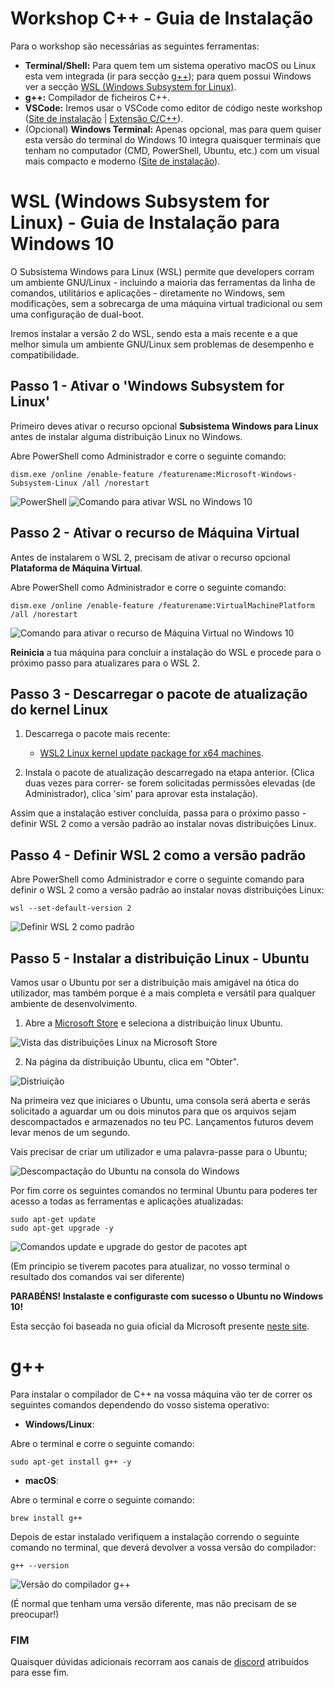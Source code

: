 # Workshop C++ - Guia de Instalação

Para o workshop são necessárias as seguintes ferramentas:
 - **Terminal/Shell:** Para quem tem um sistema operativo macOS ou Linux esta vem integrada (ir para secção [g++](#g++)); para quem possui Windows ver a secção [WSL (Windows Subsystem for Linux)](#WSL).
 - **g++:** Compilador de ficheiros C++.
 - **VSCode:** Iremos usar o VSCode como editor de código neste workshop ([Site de instalação](https://code.visualstudio.com/) | [Extensão C/C++](https://marketplace.visualstudio.com/items?itemName=ms-vscode.cpptools)).
 - (Opcional) **Windows Terminal:** Apenas opcional, mas para quem quiser esta versão do terminal do Windows 10 integra quaisquer terminais que tenham no computador (CMD, PowerShell, Ubuntu, etc.) com um visual mais compacto e moderno ([Site de instalação](https://docs.microsoft.com/en-us/windows/terminal/get-started)).

# WSL (Windows Subsystem for Linux) - Guia de Instalação para Windows 10

O Subsistema Windows para Linux (WSL) permite que developers corram um ambiente GNU/Linux - incluindo a maioria das ferramentas da linha de comandos, utilitários e aplicações - diretamente no Windows, sem modificações, sem a sobrecarga de uma máquina virtual tradicional ou sem uma configuração de dual-boot.

Iremos instalar a versão 2 do WSL, sendo esta a mais recente e a que melhor simula um ambiente GNU/Linux sem problemas de desempenho e compatibilidade.


## Passo 1 - Ativar o 'Windows Subsystem for Linux'

Primeiro deves ativar o recurso opcional **Subsistema Windows para Linux** antes de instalar alguma distribuição Linux no Windows.

Abre PowerShell como Administrador e corre o seguinte comando:
```
dism.exe /online /enable-feature /featurename:Microsoft-Windows-Subsystem-Linux /all /norestart
```
![PowerShell](https://i.imgur.com/shjnI9o.png)
![Comando para ativar WSL no Windows 10](https://i.imgur.com/DkGwscS.png)

## Passo 2 - Ativar o recurso de Máquina Virtual

Antes de instalarem o WSL 2, precisam de ativar o recurso opcional **Plataforma de Máquina Virtual**.

Abre PowerShell como Administrador e corre o seguinte comando:
```
dism.exe /online /enable-feature /featurename:VirtualMachinePlatform /all /norestart
```
![Comando para ativar o recurso de Máquina Virtual no Windows 10](https://i.imgur.com/saAhY4L.png)


**Reinicia** a tua máquina para concluir a instalação do WSL e procede para o próximo passo para atualizares para o WSL 2.


## Passo 3 - Descarregar o pacote de atualização do kernel Linux

1.  Descarrega o pacote mais recente:
    - [WSL2 Linux kernel update package for x64 machines](https://wslstorestorage.blob.core.windows.net/wslblob/wsl_update_x64.msi).

2.  Instala o pacote de atualização descarregado na etapa anterior. (Clica duas vezes para correr- se forem solicitadas permissões elevadas (de Administrador), clica 'sim' para aprovar esta instalação).

Assim que a instalação estiver concluída, passa para o próximo passo - definir WSL 2 como a versão padrão ao instalar novas distribuições Linux. 

## Passo 4 - Definir WSL 2 como a versão padrão

Abre PowerShell como Administrador e corre o seguinte comando para definir o WSL 2 como a versão padrão ao instalar novas distribuições Linux:
```
wsl --set-default-version 2
```
![Definir WSL 2 como padrão](https://i.imgur.com/FZb5xna.png)
## Passo 5 - Instalar a distribuição Linux - Ubuntu

Vamos usar o Ubuntu por ser a distribuição mais amigável na ótica do utilizador, mas também porque é a mais completa e versátil para qualquer ambiente de desenvolvimento.

1.  Abre a [Microsoft Store](https://aka.ms/wslstore)  e seleciona a distribuição linux Ubuntu.

![Vista das distribuições Linux na Microsoft Store](https://docs.microsoft.com/pt-pt/windows/wsl/media/store.png)
    
  
2.  Na página da distribuição Ubuntu, clica em "Obter".
    
![Distriuição](https://docs.microsoft.com/pt-pt/windows/wsl/media/ubuntustore.png)
    

Na primeira vez que iniciares o Ubuntu, uma consola será aberta e serás solicitado a aguardar um ou dois minutos para que os arquivos sejam descompactados e armazenados no teu PC. Lançamentos futuros devem levar menos de um segundo.

Vais precisar de criar um utilizador e uma palavra-passe para o Ubuntu;

![Descompactação do Ubuntu na consola do Windows](https://docs.microsoft.com/pt-pt/windows/wsl/media/ubuntuinstall.png)

Por fim corre os seguintes comandos no terminal Ubuntu para poderes ter acesso a todas as ferramentas e aplicações atualizadas:
```
sudo apt-get update
sudo apt-get upgrade -y
```
![Comandos update e upgrade do gestor de pacotes apt](https://i.imgur.com/wTktB3Y.png)

(Em principio se tiverem pacotes para atualizar, no vosso terminal o resultado dos comandos vai ser diferente)

**PARABÉNS! Instalaste e configuraste com sucesso o Ubuntu no Windows 10!**

Esta secção foi baseada no guia oficial da Microsoft presente [neste site](https://docs.microsoft.com/pt-pt/windows/wsl/install-win10).

# g++

Para instalar o compilador de C++ na vossa máquina vão ter de correr os seguintes comandos dependendo do vosso sistema operativo:

- **Windows/Linux**:

Abre o terminal e corre o seguinte comando: 
```
sudo apt-get install g++ -y 
```

- **macOS**:

Abre o terminal e corre o seguinte comando: 
```
brew install g++
```

Depois de estar instalado verifiquem a instalação correndo o seguinte comando no terminal, que deverá devolver a vossa versão do compilador:
```
g++ --version
```
![Versão do compilador g++](https://i.imgur.com/TMzqpFI.png)

(É normal que tenham uma versão diferente, mas não precisam de se preocupar!)

### FIM
Quaisquer dúvidas adicionais recorram aos canais de [discord](https://discord.gg/9g6f5PcQ8C) atribuídos para esse fim.